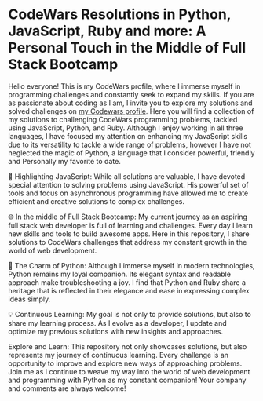 # CodeWars Resolutions in Python, JavaScript, Ruby and more: A Personal Touch in the Middle of Full Stack Bootcamp

Hello everyone! This is my CodeWars profile, where I immerse myself in programming challenges and constantly seek to expand my skills. If you are as passionate about coding as I am, I invite you to explore my solutions and solved challenges on [my Codewars profile](https://www.codewars.com/users/yull23). Here you will find a collection of my solutions to challenging CodeWars programming problems, tackled using JavaScript, Python, and Ruby.
Although I enjoy working in all three languages, I have focused my attention on enhancing my JavaScript skills due to its versatility to tackle a wide range of problems, however I have not neglected the magic of Python, a language that I consider powerful, friendly and Personally my favorite to date.

🚀 Highlighting JavaScript: While all solutions are valuable, I have devoted special attention to solving problems using JavaScript. His powerful set of tools and focus on asynchronous programming have allowed me to create efficient and creative solutions to complex challenges.

🌐 In the middle of Full Stack Bootcamp: My current journey as an aspiring full stack web developer is full of learning and challenges. Every day I learn new skills and tools to build awesome apps. Here in this repository, I share solutions to CodeWars challenges that address my constant growth in the world of web development.

🐍 The Charm of Python: Although I immerse myself in modern technologies, Python remains my loyal companion. Its elegant syntax and readable approach make troubleshooting a joy. I find that Python and Ruby share a heritage that is reflected in their elegance and ease in expressing complex ideas simply.

💡 Continuous Learning: My goal is not only to provide solutions, but also to share my learning process. As I evolve as a developer, I update and optimize my previous solutions with new insights and approaches.

Explore and Learn: This repository not only showcases solutions, but also represents my journey of continuous learning. Every challenge is an opportunity to improve and explore new ways of approaching problems. Join me as I continue to weave my way into the world of web development and programming with Python as my constant companion! Your company and comments are always welcome!
